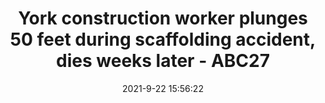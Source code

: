 ---
"title": "York construction worker plunges 50 feet during scaffolding accident, dies weeks later - ABC27"
"date": "2021-9-22 15:56:22"
"feed_name": "GOOGLENEWSCONSTRUCTION"
"feed_website": "https://news.google.com/search?q=construction%2Bincident&hl=en-US&gl=US&ceid=US:en"
"feed_rss": "https://news.google.com/rss/search?q=construction%2Bincident&hl=en-US&gl=US&ceid=US:en"
"link": "https://www.abc27.com/news/local/york/york-construction-worker-plunges-50-feet-during-scaffolding-accident-dies-weeks-later/"
"source": "{'href': 'https://www.abc27.com', 'title': 'ABC27'}"
"file": "_posts/2021-1-1-df8edfe506c394eda08a0a4d43549d0e795596f4.md"
"accident": "1"
"drilling": "1"
"dead": "1"
"injured": "0"
"arrested": "0"
"where": "construction site"
"causes": "fall"
"place": "unknown place"
---